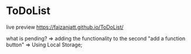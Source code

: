 # ToDoList

live preview
https://faizanjatt.github.io/ToDoList/

what is pending?
=> adding the functionality to the second "add a function button"
=> Using Local Storage;
